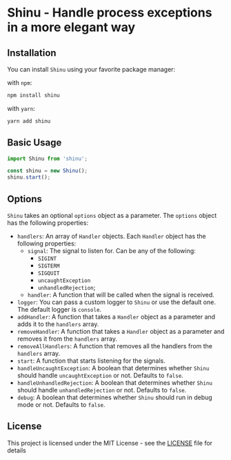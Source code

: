 # Shinu - Handle process exceptions in a more elegant way

## Installation

You can install `Shinu` using your favorite package manager:

with `npm`:
```bash
npm install shinu
```

with `yarn`:
```bash
yarn add shinu
```
## Basic Usage

```ts
import Shinu from 'shinu';

const shinu = new Shinu();
shinu.start();
```

## Options

`Shinu` takes an optional `options` object as a parameter. The `options` object has the following properties:

- `handlers`: An array of `Handler` objects. Each `Handler` object has the following properties:
  - `signal`: The signal to listen for. Can be any of the following:
    - `SIGINT`
    - `SIGTERM`
    - `SIGQUIT`
    - `uncaughtException`
    - `unhandledRejection`;
  - `handler`: A function that will be called when the signal is received. 
- `logger`: You can pass a custom logger to `Shinu` or use the default one. The default logger is `console`. 
- `addHandler`: A function that takes a `Handler` object as a parameter and adds it to the `handlers` array.
- `removeHandler`: A function that takes a `Handler` object as a parameter and removes it from the `handlers` array.
- `removeAllHandlers`: A function that removes all the handlers from the `handlers` array.
- `start`: A function that starts listening for the signals.
- `handleUncaughtException`: A boolean that determines whether `Shinu` should handle `uncaughtException` or not. Defaults to `false`.
- `handleUnhandledRejection`: A boolean that determines whether `Shinu` should handle `unhandledRejection` or not. Defaults to `false`.
- `debug`: A boolean that determines whether `Shinu` should run in debug mode or not. Defaults to `false`.

## License

This project is licensed under the MIT License - see the [LICENSE](LICENSE) file for details